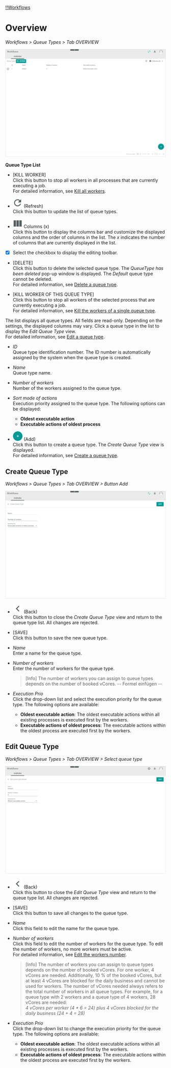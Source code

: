 [!!Workflows](ActindoWorkFlow)

# Overview
*Workflows > Queue Types > Tab OVERVIEW*

![Queue types](/Assets/Screenshots/ActindoWorkFlow/QueueTypes/Overview.png "[Queue types]")

**Queue Type List**

- [KILL WORKER]   
  Click this button to stop all workers in all processes that are currently executing a job.   
  For detailed information, see [Kill all workers](/ActindoWorkFlow/Integration/01_ConfigureQueueTypes.md#kill-all-workers).

- ![Refresh](/Assets/Icons/Refresh01.png "[Refresh]") (Refresh)   
  Click this button to update the list of queue types.

- ![Columns](/Assets/Icons/Columns.png "[Columns]") Columns (x)   
  Click this button to display the columns bar and customize the displayed columns and the order of columns in the list. The *x* indicates the number of columns that are currently displayed in the list.

- [x]     
  Select the checkbox to display the editing toolbar.

- [DELETE]   
  Click this button to delete the selected queue type. The *QueueType has been deleted* pop-up window is displayed. The *Default* queue type cannot be deleted.  
  For detailed information, see [Delete a queue type](/ActindoWorkFlow/Integration/01_ConfigureQueueTypes.md#delete-a-queue-type).

- [KILL WORKER OF THIS QUEUE TYPE]   
  Click this button to stop all workers of the selected process that are currently executing a job.    
  For detailed information, see [Kill the workers of a single queue type](/ActindoWorkFlow/Integration/01_ConfigureQueueTypes.md#kill-the-workers-of-a-single-queue-type).

The list displays all queue types. All fields are read-only. Depending on the settings, the displayed columns may vary. Click a queue type in the list to display the *Edit Queue Type* view.   
For detailed information, see [Edit a queue type](/ActindoWorkFlow/Integration/01_ConfigureQueueTypes.md#edit-a-queue-type).


- *ID*   
  Queue type identification number. The ID number is automatically assigned by the system when the queue type is created.

- *Name*   
  Queue type name.  

- *Number of workers*   
  Number of the workers assigned to the queue type.

- *Sort mode of actions*   
  Execution priority assigned to the queue type. The following options can be displayed:   
  - **Oldest executable action**
  - **Executable actions of oldest process**


- ![Add](/Assets/Icons/Plus01.png "[Add]") (Add)   
  Click this button to create a queue type. The *Create Queue Type* view is displayed.   
  For detailed information, see [Create a queue type](/ActindoWorkFlow/Integration/01_ConfigureQueueTypes.md#create-a-queue-type).



## Create Queue Type

*Workflows > Queue Types > Tab OVERVIEW > Button Add*

![Create queue type](/Assets/Screenshots/ActindoWorkFlow/QueueTypes/CreateQueueType.png "[Create queue types]")

- ![Back](/Assets/Icons/Back02.png "[Back]") (Back)   
  Click this button to close the *Create Queue Type* view and return to the queue type list. All changes are rejected.

- [SAVE]   
  Click this button to save the new queue type.

- *Name*   
  Enter a name for the queue type.  

- *Number of workers*   
  Enter the number of workers for the queue type.

  > [Info] The number of workers you can assign to queue types depends on the number of booked vCores. -- Formel einfügen --

- *Execution Prio*   
  Click the drop-down list and select the execution priority for the queue type. The following options are available:
  - **Oldest executable action**: The oldest executable actions within all existing processes is executed first by the workers.
  - **Executable actions of oldest process**: The executable actions within the oldest process are executed first by the workers.



## Edit Queue Type

*Workflows > Queue Types > Tab OVERVIEW > Select queue type*

![Edit queue type](/Assets/Screenshots/ActindoWorkFlow/QueueTypes/EditQueueType.png "[Edit queue types]")


- ![Back](/Assets/Icons/Back02.png "[Back]") (Back)   
  Click this button to close the *Edit Queue Type* view and return to the queue type list. All changes are rejected.

- [SAVE]   
  Click this button to save all changes to the queue type.

- *Name*   
  Click this field to edit the name for the queue type.  

- *Number of workers*   
  Click this field to edit the number of workers for the queue type. To edit the number of workers, no more workers must be active.   
  For detailed information, see [Edit the workers number](/ActindoWorkFlow/Integration/01_ConfigureQueueTypes.md#edit-the-workers-number).

  > [Info] The number of workers you can assign to queue types depends on the number of booked vCores. For one worker, 4 vCores are needed. Additionally, 10 % of the booked vCores, but at least 4 vCores are blocked for the daily business and cannot be used for workers. The number of vCores needed always refers to the total number of workers in all queue types. For example, for a queue type with 2 workers and a queue type of 4 workers, 28 vCores are needed:   
  *4 vCores per worker (4 * 6 = 24) plus 4 vCores blocked for the daily business (24 + 4 = 28)*

- *Execution Prio*   
  Click the drop-down list to change the execution priority for the queue type. The following options are available:
  - **Oldest executable action**: The oldest executable actions within all existing processes is executed first by the workers.
  - **Executable actions of oldest process**: The executable actions within the oldest process are executed first by the workers.
